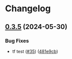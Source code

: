 # Changelog

## [0.3.5](https://github.com/ignaciocaff/release-poc/compare/pipelines-eks-role-v0.3.4...pipelines-eks-role-v0.3.5) (2024-05-30)


### Bug Fixes

* tf test ([#35](https://github.com/ignaciocaff/release-poc/issues/35)) ([481e9cb](https://github.com/ignaciocaff/release-poc/commit/481e9cb147702e28008e2aca929f62926b459c1b))
